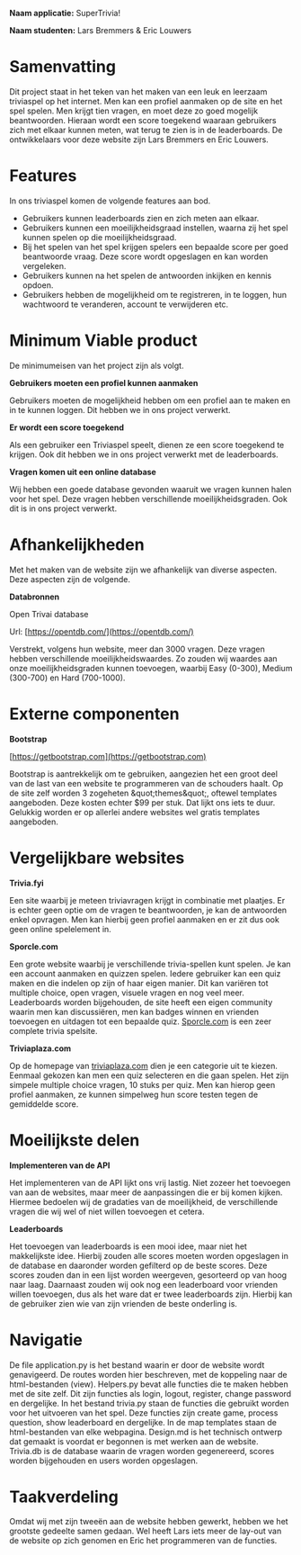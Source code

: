**Naam applicatie:** SuperTrivia!

**Naam studenten:** Lars Bremmers &amp; Eric Louwers

# Samenvatting

Dit project staat in het teken van het maken van een leuk en leerzaam triviaspel op het internet. Men kan een profiel aanmaken op de site en het spel spelen. Men krijgt tien vragen, en moet deze zo goed mogelijk beantwoorden. Hieraan wordt een score toegekend waaraan gebruikers zich met elkaar kunnen meten, wat terug te zien is in de leaderboards. De ontwikkelaars voor deze website zijn Lars Bremmers en Eric Louwers.

# Features

In ons triviaspel komen de volgende features aan bod.

- Gebruikers kunnen leaderboards zien en zich meten aan elkaar.
- Gebruikers kunnen een moeilijkheidsgraad instellen, waarna zij het spel kunnen spelen op die moeilijkheidsgraad.
- Bij het spelen van het spel krijgen spelers een bepaalde score per goed beantwoorde vraag. Deze score wordt opgeslagen en kan worden vergeleken.
- Gebruikers kunnen na het spelen de antwoorden inkijken en kennis opdoen.
- Gebruikers hebben de mogelijkheid om te registreren, in te loggen, hun wachtwoord te veranderen, account te verwijderen etc.

# Minimum Viable product

De minimumeisen van het project zijn als volgt.

**Gebruikers moeten een profiel kunnen aanmaken**

Gebruikers moeten de mogelijkheid hebben om een profiel aan te maken en in te kunnen loggen. Dit hebben we in ons project verwerkt.

**Er wordt een score toegekend**

Als een gebruiker een Triviaspel speelt, dienen ze een score toegekend te krijgen. Ook dit hebben we in ons project verwerkt met de leaderboards.

**Vragen komen uit een online database**

Wij hebben een goede database gevonden waaruit we vragen kunnen halen voor het spel. Deze vragen hebben verschillende moeilijkheidsgraden. Ook dit is in ons project verwerkt.

# Afhankelijkheden

Met het maken van de website zijn we afhankelijk van diverse aspecten. Deze aspecten zijn de volgende.

**Databronnen**

Open Trivai database

Url: [https://opentdb.com/](https://opentdb.com/)

Verstrekt, volgens hun website, meer dan 3000 vragen. Deze vragen hebben verschillende moeilijkheidswaardes. Zo zouden wij waardes aan onze moeilijkheidsgraden kunnen toevoegen, waarbij Easy (0-300), Medium (300-700) en Hard (700-1000).

# Externe componenten

**Bootstrap**

[https://getbootstrap.com](https://getbootstrap.com)

Bootstrap is aantrekkelijk om te gebruiken, aangezien het een groot deel van de last van een website te programmeren van de schouders haalt. Op de site zelf worden 3 zogeheten &amp;quot;themes&amp;quot;, oftewel templates aangeboden. Deze kosten echter $99 per stuk. Dat lijkt ons iets te duur. Gelukkig worden er op allerlei andere websites wel gratis templates aangeboden.

# Vergelijkbare websites

**Trivia.fyi**

Een site waarbij je meteen triviavragen krijgt in combinatie met plaatjes. Er is echter geen optie om de vragen te beantwoorden, je kan de antwoorden enkel opvragen. Men kan hierbij geen profiel aanmaken en er zit dus ook geen online spelelement in.

**Sporcle.com**

Een grote website waarbij je verschillende trivia-spellen kunt spelen. Je kan een account aanmaken en quizzen spelen. Iedere gebruiker kan een quiz maken en die indelen op zijn of haar eigen manier. Dit kan variëren tot multiple choice, open vragen, visuele vragen en nog veel meer. Leaderboards worden bijgehouden, de site heeft een eigen community waarin men kan discussiëren, men kan badges winnen en vrienden toevoegen en uitdagen tot een bepaalde quiz. [Sporcle.com](http://Sporcle.com) is een zeer complete trivia spelsite.

**Triviaplaza.com**

Op de homepage van [triviaplaza.com](http://triviaplaza.com) dien je een categorie uit te kiezen. Eenmaal gekozen kan men een quiz selecteren en die gaan spelen. Het zijn simpele multiple choice vragen, 10 stuks per quiz. Men kan hierop geen profiel aanmaken, ze kunnen simpelweg hun score testen tegen de gemiddelde score.

# Moeilijkste delen

**Implementeren van de API**

Het implementeren van de API lijkt ons vrij lastig. Niet zozeer het toevoegen van aan de websites, maar meer de aanpassingen die er bij komen kijken. Hiermee bedoelen wij de gradaties van de moeilijkheid, de verschillende vragen die wij wel of niet willen toevoegen et cetera.

**Leaderboards**

Het toevoegen van leaderboards is een mooi idee, maar niet het makkelijkste idee. Hierbij zouden alle scores moeten worden opgeslagen in de database en daaronder worden gefilterd op de beste scores. Deze scores zouden dan in een lijst worden weergeven, gesorteerd op van hoog naar laag. Daarnaast zouden wij ook nog een leaderboard voor vrienden willen toevoegen, dus als het ware dat er twee leaderboards zijn. Hierbij kan de gebruiker zien wie van zijn vrienden de beste onderling is.

# Navigatie

De file application.py is het bestand waarin er door de website wordt genavigeerd. De routes worden hier beschreven, met de koppeling naar de html-bestanden (view). Helpers.py bevat alle functies die te maken hebben met de site zelf. Dit zijn functies als login, logout, register, change password en dergelijke. In het bestand trivia.py staan de functies die gebruikt worden voor het uitvoeren van het spel. Deze functies zijn create game, process question, show leaderboard en dergelijke. In de map templates staan de html-bestanden van elke webpagina. Design.md is het technisch ontwerp dat gemaakt is voordat er begonnen is met werken aan de website. Trivia.db is de database waarin de vragen worden gegenereerd, scores worden bijgehouden en users worden opgeslagen.

# Taakverdeling

Omdat wij met zijn tweeën aan de website hebben gewerkt, hebben we het grootste gedeelte samen gedaan. Wel heeft Lars iets meer de lay-out van de website op zich genomen en Eric het programmeren van de functies.